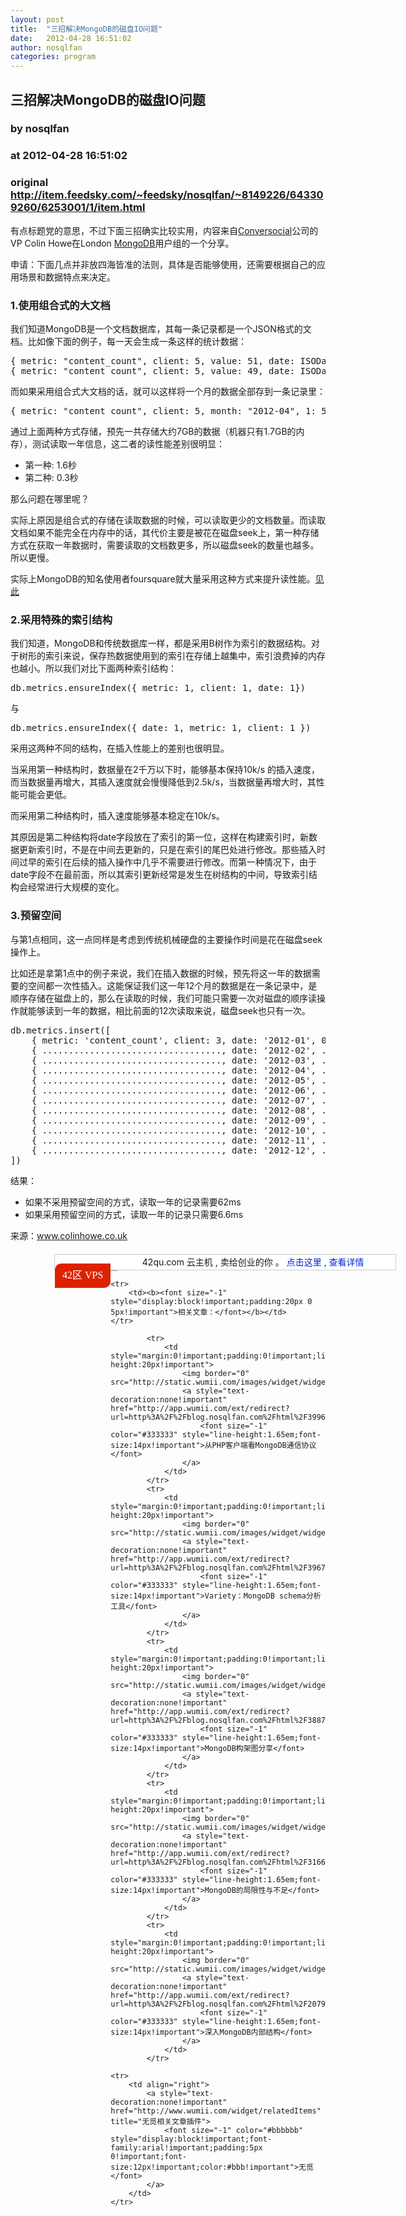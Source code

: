 ```yaml
---
layout: post
title:  "三招解决MongoDB的磁盘IO问题"
date:   2012-04-28 16:51:02
author: nosqlfan
categories: program
---
```


## 三招解决MongoDB的磁盘IO问题
### by nosqlfan
### at 2012-04-28 16:51:02
### original <http://item.feedsky.com/~feedsky/nosqlfan/~8149226/643309260/6253001/1/item.html>

<p>有点标题党的意思，不过下面三招确实比较实用，内容来自<a href="http://www.conversocial.com/">Conversocial</a>公司的VP Colin Howe在London <span><a href="http://blog.nosqlfan.com/tags/mongodb" title="查看 MongoDB 的全部文章">MongoDB</a></span>用户组的一个分享。</p>
<p>申请：下面几点并非放四海皆准的法则，具体是否能够使用，还需要根据自己的应用场景和数据特点来决定。</p>
<h3>1.使用组合式的大文档</h3>
<p>我们知道MongoDB是一个文档数据库，其每一条记录都是一个JSON格式的文档。比如像下面的例子，每一天会生成一条这样的统计数据：</p>
<pre>{ metric: "content_count", client: 5, value: 51, date: ISODate("2012-04-01 13:00") }
{ metric: "content_count", client: 5, value: 49, date: ISODate("2012-04-02 13:00") }</pre>
<p>而如果采用组合式大文档的话，就可以这样将一个月的数据全部存到一条记录里：</p>
<pre>{ metric: "content_count", client: 5, month: "2012-04", 1: 51, 2: 49, ... }</pre>
<p>通过上面两种方式存储，预先一共存储大约7GB的数据（机器只有1.7GB的内存），测试读取一年信息，这二者的读性能差别很明显：</p>
<ul>
<li>第一种: 1.6秒</li>
<li>第二种: 0.3秒</li>
</ul>
<p>那么问题在哪里呢？</p>
<p>实际上原因是组合式的存储在读取数据的时候，可以读取更少的文档数量。而读取文档如果不能完全在内存中的话，其代价主要是被花在磁盘seek上，第一种存储方式在获取一年数据时，需要读取的文档数更多，所以磁盘seek的数量也越多。所以更慢。</p>
<p>实际上MongoDB的知名使用者foursquare就大量采用这种方式来提升读性能。<a href="http://engineering.foursquare.com/2011/02/09/mongodb-strategies-for-the-disk-averse/">见此</a></p>
<h3>2.采用特殊的索引结构</h3>
<p>我们知道，MongoDB和传统数据库一样，都是采用B树作为索引的数据结构。对于树形的索引来说，保存热数据使用到的索引在存储上越集中，索引浪费掉的内存也越小。所以我们对比下面两种索引结构：</p>
<pre>db.metrics.ensureIndex({ metric: 1, client: 1, date: 1})</pre>
<p>与</p>
<pre>db.metrics.ensureIndex({ date: 1, metric: 1, client: 1 })</pre>
<p>采用这两种不同的结构，在插入性能上的差别也很明显。</p>
<p>当采用第一种结构时，数据量在2千万以下时，能够基本保持10k/s 的插入速度，而当数据量再增大，其插入速度就会慢慢降低到2.5k/s，当数据量再增大时，其性能可能会更低。</p>
<p>而采用第二种结构时，插入速度能够基本稳定在10k/s。</p>
<p>其原因是第二种结构将date字段放在了索引的第一位，这样在构建索引时，新数据更新索引时，不是在中间去更新的，只是在索引的尾巴处进行修改。那些插入时间过早的索引在后续的插入操作中几乎不需要进行修改。而第一种情况下，由于date字段不在最前面，所以其索引更新经常是发生在树结构的中间，导致索引结构会经常进行大规模的变化。</p>
<h3>3.预留空间</h3>
<p>与第1点相同，这一点同样是考虑到传统机械硬盘的主要操作时间是花在磁盘seek操作上。</p>
<p>比如还是拿第1点中的例子来说，我们在插入数据的时候，预先将这一年的数据需要的空间都一次性插入。这能保证我们这一年12个月的数据是在一条记录中，是顺序存储在磁盘上的，那么在读取的时候，我们可能只需要一次对磁盘的顺序读操作就能够读到一年的数据，相比前面的12次读取来说，磁盘seek也只有一次。</p>
<pre>db.metrics.insert([
    { metric: 'content_count', client: 3, date: '2012-01', 0: 0, 1: 0, 2: 0, ... }
    { .................................., date: '2012-02', ... })
    { .................................., date: '2012-03', ... })
    { .................................., date: '2012-04', ... })
    { .................................., date: '2012-05', ... })
    { .................................., date: '2012-06', ... })
    { .................................., date: '2012-07', ... })
    { .................................., date: '2012-08', ... })
    { .................................., date: '2012-09', ... })
    { .................................., date: '2012-10', ... })
    { .................................., date: '2012-11', ... })
    { .................................., date: '2012-12', ... })
])</pre>
<p>结果：</p>
<ul>
<li>如果不采用预留空间的方式，读取一年的记录需要62ms</li>
<li>如果采用预留空间的方式，读取一年的记录只需要6.6ms</li>
</ul>
<p>来源：<a href="http://www.colinhowe.co.uk/2012/apr/26/mongodb-strategies-when-hitting-disk/">www.colinhowe.co.uk</a>
<div style="margin-top:20px;margin-left:70px;line-height:24px;border:1px solid #ccc;text-align:center;width:545px;background:#fff">
<div style="font-size:16px;font-family:Verdana;background:#d20;color:#fff;float:left;border-radius:10px 0 10px 0;padding:3px 12px 4px;line-height:32px;margin-top:14px">42区 VPS</div>
<div>
42qu.com 云主机 , 卖给创业的你 。 <a href="http://vps.42qu.com/by/iammutex/rss" style="text-decoration:none;background:none;color:#02d">点击这里 , 查看详情</a>
</div>
</div>
<p style="margin:0;padding:0;height:1px;overflow:hidden">
    <a href="http://www.wumii.com/widget/relatedItems.htm" style="border:0"><img src="http://static.wumii.com/images/pixel.png" alt="无觅相关文章插件，快速提升流量" style="border:0;padding:0;margin:0"></a></p>
<table cellspacing="0" cellpadding="2" border="0" width="100%" style="clear:both">
    
    <tr>
        <td><b><font size="-1" style="display:block!important;padding:20px 0 5px!important">相关文章：</font></b></td>
    </tr>
    
            <tr>
                <td style="margin:0!important;padding:0!important;line-height:20px!important">
                    <img border="0" src="http://static.wumii.com/images/widget/widget_solidPoint.gif">
                    <a style="text-decoration:none!important" href="http://app.wumii.com/ext/redirect?url=http%3A%2F%2Fblog.nosqlfan.com%2Fhtml%2F3996.html&amp;from=http%3A%2F%2Fblog.nosqlfan.com%2Fhtml%2F3925.html">
                        <font size="-1" color="#333333" style="line-height:1.65em;font-size:14px!important">从PHP客户端看MongoDB通信协议</font>
                    </a>
                </td>
            </tr>
            <tr>
                <td style="margin:0!important;padding:0!important;line-height:20px!important">
                    <img border="0" src="http://static.wumii.com/images/widget/widget_solidPoint.gif">
                    <a style="text-decoration:none!important" href="http://app.wumii.com/ext/redirect?url=http%3A%2F%2Fblog.nosqlfan.com%2Fhtml%2F3967.html&amp;from=http%3A%2F%2Fblog.nosqlfan.com%2Fhtml%2F3925.html">
                        <font size="-1" color="#333333" style="line-height:1.65em;font-size:14px!important">Variety：MongoDB schema分析工具</font>
                    </a>
                </td>
            </tr>
            <tr>
                <td style="margin:0!important;padding:0!important;line-height:20px!important">
                    <img border="0" src="http://static.wumii.com/images/widget/widget_solidPoint.gif">
                    <a style="text-decoration:none!important" href="http://app.wumii.com/ext/redirect?url=http%3A%2F%2Fblog.nosqlfan.com%2Fhtml%2F3887.html&amp;from=http%3A%2F%2Fblog.nosqlfan.com%2Fhtml%2F3925.html">
                        <font size="-1" color="#333333" style="line-height:1.65em;font-size:14px!important">MongoDB构架图分享</font>
                    </a>
                </td>
            </tr>
            <tr>
                <td style="margin:0!important;padding:0!important;line-height:20px!important">
                    <img border="0" src="http://static.wumii.com/images/widget/widget_solidPoint.gif">
                    <a style="text-decoration:none!important" href="http://app.wumii.com/ext/redirect?url=http%3A%2F%2Fblog.nosqlfan.com%2Fhtml%2F3166.html&amp;from=http%3A%2F%2Fblog.nosqlfan.com%2Fhtml%2F3925.html">
                        <font size="-1" color="#333333" style="line-height:1.65em;font-size:14px!important">MongoDB的局限性与不足</font>
                    </a>
                </td>
            </tr>
            <tr>
                <td style="margin:0!important;padding:0!important;line-height:20px!important">
                    <img border="0" src="http://static.wumii.com/images/widget/widget_solidPoint.gif">
                    <a style="text-decoration:none!important" href="http://app.wumii.com/ext/redirect?url=http%3A%2F%2Fblog.nosqlfan.com%2Fhtml%2F2079.html&amp;from=http%3A%2F%2Fblog.nosqlfan.com%2Fhtml%2F3925.html">
                        <font size="-1" color="#333333" style="line-height:1.65em;font-size:14px!important">深入MongoDB内部结构</font>
                    </a>
                </td>
            </tr>
    
    <tr>
        <td align="right">
            <a style="text-decoration:none!important" href="http://www.wumii.com/widget/relatedItems" title="无觅相关文章插件">
                <font size="-1" color="#bbbbbb" style="display:block!important;font-family:arial!important;padding:5px 0!important;font-size:12px!important;color:#bbb!important">无觅</font>
            </a>
        </td>
    </tr>
</table><img src="http://www1.feedsky.com/t1/643309260/nosqlfan/feedsky/s.gif?r=http://item.feedsky.com/~feedsky/nosqlfan/~8149226/643309260/6253001/1/item.html" border="0" height="0" width="0"></p>